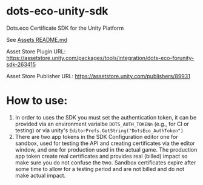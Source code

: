 # dots-eco-unity-sdk

Dots.eco Certificate SDK for the Unity Platform

See [Assets README.md](Assets/DotsEcoCertificateSDK/README.md)

Asset Store Plugin URL: https://assetstore.unity.com/packages/tools/integration/dots-eco-forunity-sdk-263415

Asset Store Publisher URL: https://assetstore.unity.com/publishers/89931

# How to use:

1. In order to uses the SDK you must set the authentication token, it can be provided via an environment varialbe `DOTS_AUTH_TOKENn` (e.g., for CI or testing) or via unity's `EditorPrefs.GetString("DotsEco_AuthToken")` 
2. There are two app tokens in the SDK Configuration editor one for sandbox, used for testing the API and creating certificates via the editor window, and one for production used in the actual game. The production app token create real certificates and provides real (billed) impact so make sure you do not confuse the two. Sandbox certificates expire after some time to allow for a testing period and are not billed and do not make actual impact.


